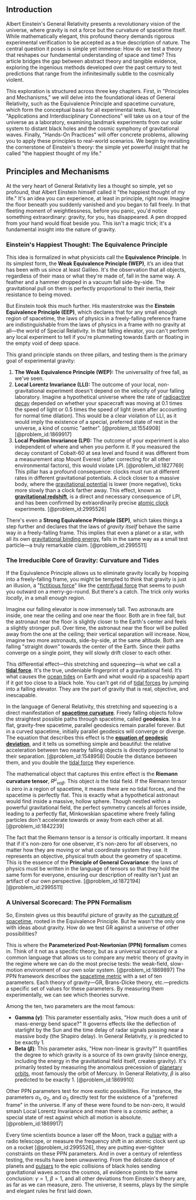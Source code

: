 ## Introduction
Albert Einstein's General Relativity presents a revolutionary vision of the universe, where gravity is not a force but the curvature of spacetime itself. While mathematically elegant, this profound theory demands rigorous experimental verification to be accepted as a true description of nature. The central question it poses is simple yet immense: How do we test a theory that reshapes our fundamental understanding of space and time? This article bridges the gap between abstract theory and tangible evidence, exploring the ingenious methods developed over the past century to test predictions that range from the infinitesimally subtle to the cosmically violent.

This exploration is structured across three key chapters. First, in "Principles and Mechanisms," we will delve into the foundational ideas of General Relativity, such as the Equivalence Principle and spacetime curvature, which form the conceptual basis for all experimental tests. Next, "Applications and Interdisciplinary Connections" will take us on a tour of the universe as a laboratory, examining landmark experiments from our solar system to distant black holes and the cosmic symphony of gravitational waves. Finally, "Hands-On Practices" will offer concrete problems, allowing you to apply these principles to real-world scenarios. We begin by revisiting the cornerstone of Einstein's theory: the simple yet powerful insight that he called "the happiest thought of my life."

## Principles and Mechanisms

At the very heart of General Relativity lies a thought so simple, yet so profound, that Albert Einstein himself called it "the happiest thought of my life." It's an idea you can experience, at least in principle, right now. Imagine the floor beneath you suddenly vanished and you began to fall freely. In that fleeting moment of weightlessness, before you panic, you'd notice something extraordinary: gravity, for you, has disappeared. A pen dropped from your hand would float beside you. This isn't a magic trick; it's a fundamental insight into the nature of gravity.

### Einstein's Happiest Thought: The Equivalence Principle

This idea is formalized in what physicists call the **Equivalence Principle**. In its simplest form, the **Weak Equivalence Principle (WEP)**, it’s an idea that has been with us since at least Galileo. It's the observation that all objects, regardless of their mass or what they're made of, fall in the same way. A feather and a hammer dropped in a vacuum fall side-by-side. The gravitational pull on them is perfectly proportional to their inertia, their resistance to being moved.

But Einstein took this much further. His masterstroke was the **Einstein Equivalence Principle (EEP)**, which declares that for any small enough region of spacetime, the laws of physics in a freely-falling reference frame are indistinguishable from the laws of physics in a frame with no gravity at all—the world of Special Relativity. In that falling elevator, you can't perform any local experiment to tell if you're plummeting towards Earth or floating in the empty void of deep space.

This grand principle stands on three pillars, and testing them is the primary goal of experimental gravity:

1.  **The Weak Equivalence Principle (WEP):** The universality of free fall, as we've seen.
2.  **Local Lorentz Invariance (LLI):** The outcome of your local, non-gravitational experiment doesn't depend on the velocity of your falling laboratory. Imagine a hypothetical universe where the rate of [radioactive decay](@article_id:141661) depended on whether your spacecraft was moving at 0.1 times the speed of light or 0.5 times the speed of light (even after accounting for normal time dilation). This would be a clear violation of LLI, as it would imply the existence of a special, preferred state of rest in the universe, a kind of cosmic "aether". [@problem_id:1554908] [@problem_id:1869917]
3.  **Local Position Invariance (LPI):** The outcome of your experiment is also independent of where and when you perform it. If you measured the decay constant of Cobalt-60 at sea level and found it was different from a measurement atop Mount Everest (after correcting for all other environmental factors), this would violate LPI. [@problem_id:1827769] This pillar has a profound consequence: clocks must run at different rates in different gravitational potentials. A clock closer to a massive body, where the [gravitational potential](@article_id:159884) is lower (more negative), ticks more slowly than a clock farther away. This effect, known as **[gravitational redshift](@article_id:158203)**, is a direct and necessary consequence of LPI, and has been confirmed by extraordinarily precise [atomic clock](@article_id:150128) experiments. [@problem_id:2995526]

There's even a **Strong Equivalence Principle (SEP)**, which takes things a step further and declares that the laws of *gravity itself* behave the same way in a freely-falling frame. This implies that even a planet or a star, with all its own [gravitational binding energy](@article_id:158559), falls in the same way as a small test particle—a truly remarkable claim. [@problem_id:2995511]

### The Irreducible Core of Gravity: Curvature and Tides

If the Equivalence Principle allows us to eliminate gravity locally by hopping into a freely-falling frame, you might be tempted to think that gravity is just an illusion, a "[fictitious force](@article_id:183959)" like the [centrifugal force](@article_id:173232) that seems to push you outward on a merry-go-round. But there's a catch. The trick only works *locally*, in a small enough region.

Imagine our falling elevator is now immensely tall. Two astronauts are inside, one near the ceiling and one near the floor. Both are in free fall, but the astronaut near the floor is slightly closer to the Earth's center and feels a slightly stronger pull. Over time, the astronaut near the floor will be pulled away from the one at the ceiling; their vertical separation will increase. Now, imagine two more astronauts, side-by-side, at the same altitude. Both are falling "straight down" towards the center of the Earth. Since their paths converge on a single point, they will slowly drift closer to each other.

This differential effect—this stretching and squeezing—is what we call a **[tidal force](@article_id:195896)**. It's the true, undeniable fingerprint of a gravitational field. It’s what causes the [ocean tides](@article_id:193822) on Earth and what would rip a spaceship apart if it got too close to a black hole. You can't get rid of [tidal forces](@article_id:158694) by jumping into a falling elevator. They are the part of gravity that is real, objective, and inescapable.

In the language of General Relativity, this stretching and squeezing is a direct manifestation of **[spacetime curvature](@article_id:160597)**. Freely falling objects follow the straightest possible paths through spacetime, called **geodesics**. In a flat, gravity-free spacetime, parallel geodesics remain parallel forever. But in a curved spacetime, initially parallel geodesics will converge or diverge. The equation that describes this effect is the **[equation of geodesic deviation](@article_id:160777)**, and it tells us something simple and beautiful: the relative acceleration between two nearby falling objects is directly proportional to their separation. [@problem_id:1548958] Double the distance between them, and you double the [tidal force](@article_id:195896) they experience.

The mathematical object that captures this entire effect is the **Riemann curvature tensor**, $R^{\mu}{}_{\nu\alpha\beta}$. This object *is* the tidal field. If the Riemann tensor is zero in a region of spacetime, it means there are no tidal forces, and the spacetime is perfectly flat. This is exactly what a hypothetical astronaut would find inside a massive, hollow sphere. Though nestled within a powerful gravitational field, the perfect symmetry cancels all forces inside, leading to a perfectly flat, Minkowskian spacetime where freely falling particles don't accelerate towards or away from each other at all. [@problem_id:1842239]

The fact that the Riemann tensor is a *tensor* is critically important. It means that if it's non-zero for one observer, it's non-zero for *all* observers, no matter how they are moving or what coordinate system they use. It represents an objective, physical truth about the geometry of spacetime. This is the essence of the **Principle of General Covariance**: the laws of physics must be written in the language of tensors so that they hold the same form for everyone, ensuring our description of reality isn't just an artifact of our own perspective. [@problem_id:1872194] [@problem_id:2995511]

### A Universal Scorecard: The PPN Formalism

So, Einstein gives us this beautiful picture of gravity as the [curvature of spacetime](@article_id:188986), rooted in the Equivalence Principle. But he wasn't the only one with ideas about gravity. How do we test GR against a universe of other possibilities?

This is where the **Parameterized Post-Newtonian (PPN) formalism** comes in. Think of it not as a specific theory, but as a universal scorecard or a common language that allows us to compare any metric theory of gravity in the regime where we can do the most precise tests: the weak-field, slow-motion environment of our own solar system. [@problem_id:1869897] The PPN framework describes the [spacetime metric](@article_id:263081) with a set of ten parameters. Each theory of gravity—GR, Brans-Dicke theory, etc.—predicts a specific set of values for these parameters. By measuring them experimentally, we can see which theories survive.

Among the ten, two parameters are the most famous:

*   **Gamma ($\gamma$)**: This parameter essentially asks, "How much does a unit of mass-energy bend space?" It governs effects like the deflection of starlight by the Sun and the time delay of radar signals passing near a massive body (the Shapiro delay). In General Relativity, $\gamma$ is predicted to be exactly 1.
*   **Beta ($\beta$)**: This parameter asks, "How non-linear is gravity?" It quantifies the degree to which gravity is a source of its own gravity (since energy, including the energy in the gravitational field itself, creates gravity). It's primarily tested by measuring the anomalous precession of [planetary orbits](@article_id:178510), most famously the orbit of Mercury. In General Relativity, $\beta$ is also predicted to be exactly 1. [@problem_id:1869910]

Other PPN parameters test for more exotic possibilities. For instance, the parameters $\alpha_1$, $\alpha_2$, and $\alpha_3$ directly test for the existence of a "preferred frame" in the universe. If any of these were found to be non-zero, it would smash Local Lorentz Invariance and mean there is a cosmic aether, a special state of rest against which all motion is absolute. [@problem_id:1869917]

Every time scientists bounce a laser off the Moon, track a [pulsar](@article_id:160867) with a radio telescope, or measure the frequency shift in an atomic clock sent up on a rocket [@problem_id:2995526], they are putting ever-tighter constraints on these PPN parameters. And in over a century of relentless testing, the results have been unwavering. From the delicate dance of planets and [pulsars](@article_id:203020) to the epic collisions of black holes sending gravitational waves across the cosmos, all evidence points to the same conclusion: $\gamma = 1$, $\beta = 1$, and all other deviations from Einstein's theory are, as far as we can measure, zero. The universe, it seems, plays by the simple and elegant rules he first laid down.
